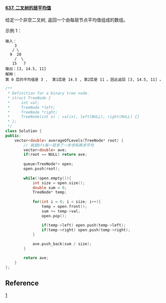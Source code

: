 #### [637. 二叉树的层平均值](https://leetcode-cn.com/problems/average-of-levels-in-binary-tree/)

给定一个非空二叉树, 返回一个由每层节点平均值组成的数组。

示例 1：

~~~
输入：
    3
   / \
  9  20
    /  \
   15   7
输出：[3, 14.5, 11]
解释：
第 0 层的平均值是 3 ,  第1层是 14.5 , 第2层是 11 。因此返回 [3, 14.5, 11] 。
~~~

~~~C++
/**
 * Definition for a binary tree node.
 * struct TreeNode {
 *     int val;
 *     TreeNode *left;
 *     TreeNode *right;
 *     TreeNode(int x) : val(x), left(NULL), right(NULL) {}
 * };
 */
class Solution {
public:
    vector<double> averageOfLevels(TreeNode* root) {
        // 就是bfs每一层多了一步求和再求平均
        vector<double> ave;
        if(root == NULL) return ave;
        
        queue<TreeNode*> open;
        open.push(root);
        
        while(!open.empty()){
            int size = open.size();
            double sum = 0;
            TreeNode* temp;
            
            for(int i = 0; i < size; i++){
                temp = open.front();
                sum += temp->val;
                open.pop();

                if(temp->left) open.push(temp->left);
                if(temp->right) open.push(temp->right);
            }
            
            ave.push_back(sum / size);
        }

        return ave;
    }
};
~~~



## Reference

[1](https://leetcode-cn.com/problems/average-of-levels-in-binary-tree/)